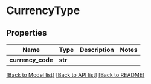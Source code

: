 # CurrencyType

## Properties
Name | Type | Description | Notes
------------ | ------------- | ------------- | -------------
**currency_code** | **str** |  | 

[[Back to Model list]](../README.md#documentation-for-models) [[Back to API list]](../README.md#documentation-for-api-endpoints) [[Back to README]](../README.md)


